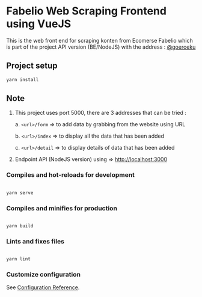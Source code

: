 # Fabelio Web Scraping Frontend using VueJS

This is the web front end for scraping konten from Ecomerse Fabelio which is part of the project API version (BE/NodeJS) with the address : [@goeroeku](http://github.com/goeroeku)

## Project setup

```sh
yarn install

```

## Note

1. This project uses port 5000, there are 3 addresses that can be tried :

   a. `<url>/form` => to add data by grabbing from the website using URL

   b. `<url>/index` => to display all the data that has been added

   c. `<url>/detail` => to display details of data that has been added

2. Endpoint API (NodeJS version) using => [http://localhost:3000](URL)

### Compiles and hot-reloads for development

```sh

yarn serve

```

### Compiles and minifies for production

```sh

yarn build

```

### Lints and fixes files

```sh

yarn lint

```

### Customize configuration

See [Configuration Reference](https://cli.vuejs.org/config/).
